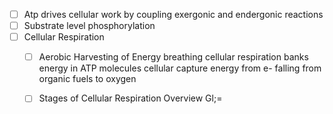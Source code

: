 
- [ ] Atp drives cellular work by coupling exergonic and endergonic reactions
- [ ] Substrate level phosphorylation
- [ ] Cellular Respiration
    - [ ] Aerobic Harvesting of Energy 
          breathing
          cellular respiration banks energy in ATP molecules
          cellular capture energy from e- falling from organic fuels to oxygen
    - [ ] Stages of Cellular Respiration
          Overview
          Gl;=
          